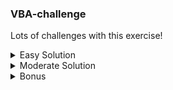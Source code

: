 ### VBA-challenge ###

Lots of challenges with this exercise! 

<details>
    <summary>Easy Solution</summary>
        <p>Finally got the *easy* solution to run on individual sheets, however, all the numbers do not match the example image.</p>
</details>

<details>
    <summary>Moderate Solution</summary>
        <p>I experienced many issues with my *moderate* solution. While this script did generate a new Combined Sheet, all sheet values failed to carry over. It's as if the script gets hung up on the first ticker line and then doesn't know how to proceed. The debugger highlighted line 62 as a 'Type mismatch' error (stock_vol). This is confusing to me because I've defined the stock_volume as LongLong initally. What's happening here?</p>
</details>

<details>
    <summary>Bonus</summary>
        <p>I ended up abandoning this extra credit portion of the assignment as I couldn't get my moderate solution to work successfully.</p>
</details> 